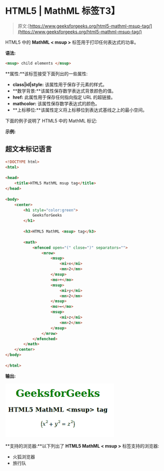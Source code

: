 # HTML5 | MathML <msup>标签</msup>T3】

> 原文:[https://www.geeksforgeeks.org/html5-mathml-msup-tag/](https://www.geeksforgeeks.org/html5-mathml-msup-tag/)

HTML5 中的 **MathML < msup >** 标签用于打印任何表达式的功率。

**语法:**

```html
<msup> child elements </msup>
```

**属性:**该标签接受下面列出的一些属性:

*   **class|id|style:** 该属性用于保存子元素的样式。
*   **数学背景:**该属性保存数学表达式背景颜色的值。
*   **href:** 此属性用于保存任何指向指定 URL 的超链接。
*   **mathcolor:** 该属性保存数学表达式的颜色。
*   **上标移位:**该属性定义将上标移位到表达式基线之上的最小空间。

下面的例子说明了 HTML5 中的 MathML <msup>标记:</msup>

**示例:**

## 超文本标记语言

```html
<!DOCTYPE html>
<html>

<head>
    <title>HTML5 MathML msup tag</title>
</head>

<body>
    <center>
        <h1 style="color:green">
            GeeksforGeeks
        </h1>

        <h3>HTML5 MathML <msup> tag</h3>

        <math>
            <mfenced open="(" close=")" separators="">
                <mrow>
                    <msup>
                        <mi>x</mi>
                        <mn>2</mn>
                    </msup>
                    <mo>+</mo>
                    <msup>
                        <mi>y</mi>
                        <mn>2</mn>
                    </msup>
                    <mo>=</mo>
                    <msup>
                        <mi>z</mi>
                        <mn>2</mn>
                    </msup>
                </mrow>
            </mfenched>
        </math>
    </center>
</body>

</html>
```

**输出:**

![](img/34847cbee90f7e37c3d62731decf70f5.png)

**支持的浏览器:**以下列出了 **HTML5 MathML < msup >** 标签支持的浏览器:

*   火狐浏览器
*   旅行队